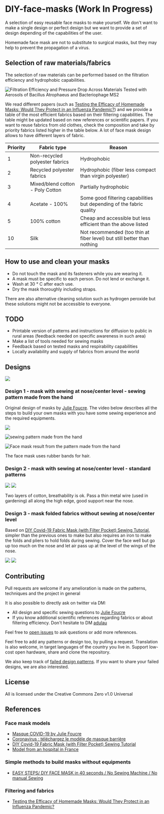 # DIY-face-masks (Work In Progress)

A selection of easy reusable face masks to make yourself. We don't want to make a single design or perfect design but we
want to provide a set of design depending of the capabilities of the user.

Homemade face mask are not to substitute to surgical masks, but they may help to prevent the propagation of a virus.

## Selection of raw materials/fabrics

The selection of raw materials can be performed based on the filtration efficiency and hydrophobic capabilities.

![Filtration Efficiency and Pressure Drop Across Materials Tested with Aerosols of Bacillus Atrophaeus and Bacteriophage MS2](https://raw.githubusercontent.com/adulau/DIY-face-masks/master/images/filtration-efficiency.png)

We read different papers (such as [Testing the Efficacy of Homemade Masks: Would They Protect in an Influenza Pandemic?](https://www.researchgate.net/figure/Filtration-Efficiency-and-Pressure-Drop-Across-Materials-Tested-with-Aerosols-of-Bacillus_tbl1_258525804)) and we provide a table of the most efficient fabrics based on their filtering capabilities. The table might be updated based on
new references or scientific papers. If you want to reuse fabrics from old clothes, check the composition and take by priority fabrics listed higher in the table below. A lot of face mask
design allows to have different layers of fabric.

| Priority | Fabric type | Reason   |
| -------- | -------- | -------- |
| 1 | Non-recycled polyester fabrics    | Hydrophobic     |
| 2 | Recycled polyester fabrics | Hydrophobic (fiber less compact than virgin polyester) |
| 3 | Mixed/blend cotton - Poly Cotton | Partially hydrophobic |
| 4 | Acetate - 100% | Some good filtering capabilities but depending of the fabric quality |
| 5 | 100% cotton | Cheap and accessible but less efficient than the above listed |
| 10 | Silk | Not recommended (too thin at fiber level) but still better than nothing |

## How to use and clean your masks

- Do not touch the mask and its fasteners while you are wearing it.
- A mask must be specific to each person. Do not lend or exchange it.
- Wash at 30 ° C after each use.
- Dry the mask thoroughly including straps.

There are also alternative cleaning solution such as hydrogen peroxide but these solutions might not be accessible to everyone.

## TODO

- Printable version of patterns and instructions for diffusion to public in rural areas (feedback needed on specific awareness in such area)
- Make a list of tools needed for sewing masks
- Feedback based on tested masks and respirability capabilities
- Locally availability and supply of fabrics from around the world 

## Designs

![](https://github.com/C00kie-/DIY-face-masks/raw/master/images/masques_finis.jpeg)

### Design 1 - mask with sewing at nose/center level - sewing pattern made from the hand

Original design of masks by [Julie Foucre](https://www.instagram.com/julie_jfo/). The video below describes all the steps to build your own masks with
you have some sewing experience and the required equipments.

[![](https://github.com/C00kie-/DIY-face-masks/raw/master/images/video-masque.png)](https://www.youtube.com/playlist?list=PLqa4HY-V5Q5lyBWA4AqbnE3Scpeb1iTBB)

![sewing pattern made from the hand](https://raw.githubusercontent.com/C00kie-/DIY-face-masks/master/images/coco_patron_hand.jpg)

![Face mask result from the pattern made from the hand](https://raw.githubusercontent.com/C00kie-/DIY-face-masks/master/images/prototypes/prototype_coco1.jpeg)

The face mask uses rubber bands for hair.

### Design 2 - mask with sewing at nose/center level - standard patterns

![](https://raw.githubusercontent.com/C00kie-/DIY-face-masks/master/images/prototypes/prototype_pauline2-1.jpeg)
![](https://raw.githubusercontent.com/C00kie-/DIY-face-masks/master/images/prototypes/prototype_pauline2-2.jpeg)

Two layers of cotton, breathability is ok. Pass a thin metal wire (used in gardening) all along the high edge, good support near the nose.

### Design 3 - mask folded fabrics without sewing at nose/center level

Based on [DIY Covid-19 Fabric Mask (with Filter Pocket) Sewing Tutorial](https://www.youtube.com/watch?v=S9RWII2-5_4), simpler than the previous ones to make but also requires an iron to make the folds and pliers to hold folds during sewing. Cover the face well but go up too much on the nose and let air pass up at the level of the wings of the nose.

![](https://raw.githubusercontent.com/C00kie-/DIY-face-masks/master/images/prototypes/prototype_pauline3-1.jpeg)
![](https://raw.githubusercontent.com/C00kie-/DIY-face-masks/master/images/prototypes/prototype_pauline3-2.jpeg)

## Contributing

Pull requests are welcome if any amelioration is made on the patterns, techniques and the project in general

It is also possible to directly ask on twitter via DM:

- All design and specific sewing questions to [Julie Foucre](https://www.instagram.com/julie_jfo/)
- If you know additional scientific references regarding fabrics or about filtering efficiency. Don't hesitate to DM [adulau](https://twitter.com/adulau)

Feel free to [open issues](https://github.com/C00kie-/DIY-face-masks/issues) to ask questions or add more references.

Feel free to add any patterns or design too, by pulling a request.
Translation is also welcome, in target languages of the country you live in.
Support low-cost open hardware, share and clone the repository.

We also keep track of [failed design patterns](FAILED.md). If you want to share your failed designs, we are also interested.

## License

All is licensed under the Creative Commons Zero v1.0 Universal

## References

### Face mask models

- [Masque COVID-19 by Julie Foucre](https://www.youtube.com/playlist?list=PLqa4HY-V5Q5lyBWA4AqbnE3Scpeb1iTBB)
- [Coronavirus : téléchargez le modèle de masque barrière](https://www.afnor.org/actualites/coronavirus-telechargez-le-modele-de-masque-barriere/)
- [DIY Covid-19 Fabric Mask (with Filter Pocket) Sewing Tutorial](https://www.youtube.com/watch?v=S9RWII2-5_4)
- [Model from an hospital in France](https://www.hospitalia.fr/attachment/1878139/)

### Simple methods to build masks without equipments

- [EASY STEPS/ DIY FACE MASK in 40 seconds / No Sewing Machine / No manual Sewing](https://www.youtube.com/watch?v=CbRsb0T7Oz8)

### Filtering and fabrics

- [Testing the Efficacy of Homemade Masks: Would They Protect in an Influenza Pandemic?](https://www.researchgate.net/publication/258525804_Testing_the_Efficacy_of_Homemade_Masks_Would_They_Protect_in_an_Influenza_Pandemic)
